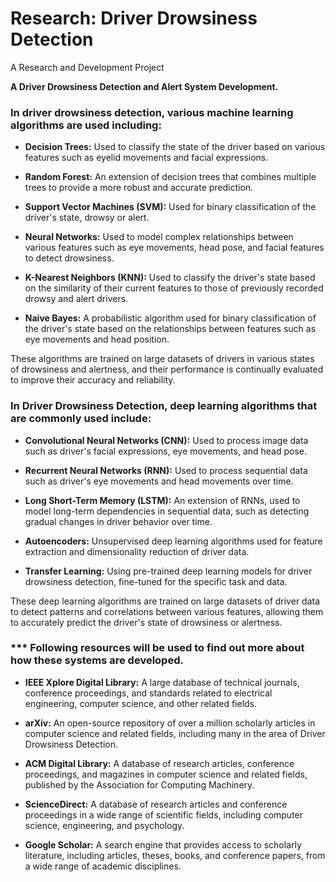 # Research: Driver Drowsiness Detection
A Research and Development Project

**A Driver Drowsiness Detection and Alert System Development.**

### In driver drowsiness detection, various machine learning algorithms are used including:

* **Decision Trees:** Used to classify the state of the driver based on various features such as eyelid movements and facial expressions.

* **Random Forest:** An extension of decision trees that combines multiple trees to provide a more robust and accurate prediction.

* **Support Vector Machines (SVM):** Used for binary classification of the driver's state, drowsy or alert.

* **Neural Networks:** Used to model complex relationships between various features such as eye movements, head pose, and facial features to detect drowsiness.

* **K-Nearest Neighbors (KNN):** Used to classify the driver's state based on the similarity of their current features to those of previously recorded drowsy and alert drivers.

* **Naive Bayes:** A probabilistic algorithm used for binary classification of the driver's state based on the relationships between features such as eye movements and head position.

These algorithms are trained on large datasets of drivers in various states of drowsiness and alertness, and their performance is continually evaluated to improve their accuracy and reliability.


### In Driver Drowsiness Detection, deep learning algorithms that are commonly used include:

* **Convolutional Neural Networks (CNN):** Used to process image data such as driver's facial expressions, eye movements, and head pose.

* **Recurrent Neural Networks (RNN):** Used to process sequential data such as driver's eye movements and head movements over time.

* **Long Short-Term Memory (LSTM):** An extension of RNNs, used to model long-term dependencies in sequential data, such as detecting gradual changes in driver behavior over time.

* **Autoencoders:** Unsupervised deep learning algorithms used for feature extraction and dimensionality reduction of driver data.

* **Transfer Learning:** Using pre-trained deep learning models for driver drowsiness detection, fine-tuned for the specific task and data.

These deep learning algorithms are trained on large datasets of driver data to detect patterns and correlations between various features, allowing them to accurately predict the driver's state of drowsiness or alertness.



### *** Following resources will be used to find out more about how these systems are developed.

* **IEEE Xplore Digital Library:** A large database of technical journals, conference proceedings, and standards related to electrical engineering, computer science, and other related fields.

* **arXiv:** An open-source repository of over a million scholarly articles in computer science and related fields, including many in the area of Driver Drowsiness Detection.

* **ACM Digital Library:** A database of research articles, conference proceedings, and magazines in computer science and related fields, published by the Association for Computing Machinery.

* **ScienceDirect:** A database of research articles and conference proceedings in a wide range of scientific fields, including computer science, engineering, and psychology.

* **Google Scholar:** A search engine that provides access to scholarly literature, including articles, theses, books, and conference papers, from a wide range of academic disciplines.
